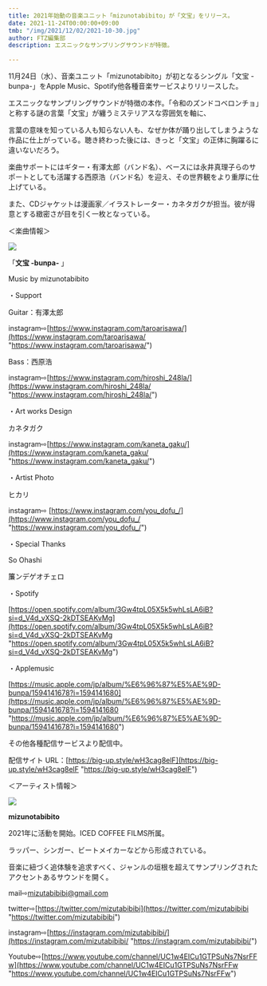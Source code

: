 ```yaml
---
title: 2021年始動の音楽ユニット「mizunotabibito」が「文宝」をリリース。
date: 2021-11-24T00:00:00+09:00
tmb: "/img/2021/12/02/2021-10-30.jpg"
author: FTZ編集部
description: エスニックなサンプリングサウンドが特徴。

---
```

11月24日（水）、音楽ユニット「mizunotabibito」が初となるシングル「文宝 -bunpa-」をApple Music、Spotify他各種音楽サービスよりリリースした。

エスニックなサンプリングサウンドが特徴の本作。「令和のズンドコベロンチョ」と称する謎の言葉「文宝」が纏うミステリアスな雰囲気を軸に、

言葉の意味を知っている人も知らない人も、なぜか体が踊り出してしまうような作品に仕上がっている。聴き終わった後には、きっと「文宝」の正体に胸躍るに違いないだろう。

楽曲サポートにはギター・有澤太郎（バンド名）、ベースには永井真理子らのサポートとしても活躍する西原浩（バンド名）を迎え、その世界観をより重厚に仕上げている。

また、CDジャケットは漫画家／イラストレーター・カネタガクが担当。彼が得意とする緻密さが目を引く一枚となっている。

＜楽曲情報＞

![](/img/2021/12/02/image.jpeg)

「**文宝 -bunpa-** 」

Music by mizunotabibito

・Support

Guitar：有澤太郎

instagram⇨[https://www.instagram.com/taroarisawa/](https://www.instagram.com/taroarisawa/ "https://www.instagram.com/taroarisawa/")

Bass：西原浩

instagram⇨[https://www.instagram.com/hiroshi_248la/](https://www.instagram.com/hiroshi_248la/ "https://www.instagram.com/hiroshi_248la/")

・Art works Design

カネタガク

instagram⇨[https://www.instagram.com/kaneta_gaku/](https://www.instagram.com/kaneta_gaku/ "https://www.instagram.com/kaneta_gaku/")

・Artist Photo

ヒカリ

instagram⇨ [https://www.instagram.com/you_dofu_/](https://www.instagram.com/you_dofu_/ "https://www.instagram.com/you_dofu_/")

・Special Thanks

So Ohashi

簾ンデゲオチェロ

・Spotify

[https://open.spotify.com/album/3Gw4tpL05X5k5whLsLA6iB?si=d_V4d_vXSQ-2kDTSEAKvMg](https://open.spotify.com/album/3Gw4tpL05X5k5whLsLA6iB?si=d_V4d_vXSQ-2kDTSEAKvMg "https://open.spotify.com/album/3Gw4tpL05X5k5whLsLA6iB?si=d_V4d_vXSQ-2kDTSEAKvMg")

・Applemusic

[https://music.apple.com/jp/album/%E6%96%87%E5%AE%9D-bunpa/1594141678?i=1594141680](https://music.apple.com/jp/album/%E6%96%87%E5%AE%9D-bunpa/1594141678?i=1594141680 "https://music.apple.com/jp/album/%E6%96%87%E5%AE%9D-bunpa/1594141678?i=1594141680")

その他各種配信サービスより配信中。

配信サイト URL：[https://big-up.style/wH3cag8elF](https://big-up.style/wH3cag8elF "https://big-up.style/wH3cag8elF")

＜アーティスト情報＞

![](/img/2021/12/02/image.jpeg)

**mizunotabibito**

2021年に活動を開始。ICED COFFEE FILMS所属。

ラッパー、シンガー、ビートメイカーなどから形成されている。

音楽に紐づく追体験を追求すべく、ジャンルの垣根を超えてサンプリングされたアクセントあるサウンドを開く。

mail⇨mizutabibibi@gmail.com

twitter⇨[https://twitter.com/mizutabibibi](https://twitter.com/mizutabibibi "https://twitter.com/mizutabibibi")

instagram⇨[https://instagram.com/mizutabibibi/](https://instagram.com/mizutabibibi/ "https://instagram.com/mizutabibibi/")

Youtube⇨[https://www.youtube.com/channel/UC1w4EICu1GTPSuNs7NsrFFw](https://www.youtube.com/channel/UC1w4EICu1GTPSuNs7NsrFFw "https://www.youtube.com/channel/UC1w4EICu1GTPSuNs7NsrFFw")